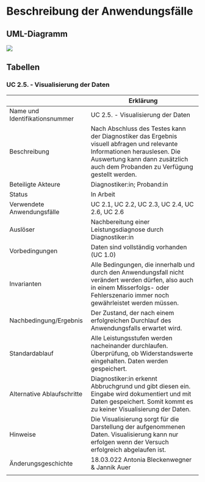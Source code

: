 # Beschreibung der Anwendungsfälle

## UML-Diagramm

![](UML_UseCase_Ergometer.svg)

## Tabellen


### UC 2.5. - Visualisierung der Daten


|                                |  Erklärung                                                                                                                                         |
-----------------------------------------------------------------------------------------------------------------------------------------------------------------------------------------|--------------------------------------------------------------------------------------------------------------------------------------------------|
| Name und Identifikationsnummer | UC 2.5. - Visualisierung der Daten                                                                                                                |
| Beschreibung                   |Nach Abschluss des Testes kann der Diagnostiker das Ergebnis visuell abfragen und relevante Informationen herauslesen. Die Auswertung kann dann zusätzlich auch dem Probanden zu Verfügung gestellt werden.   |
| Beteiligte Akteure            | Diagnostiker:in; Proband:in                                                                                                                    |
| Status                           | In Arbeit                                                                                                                                        |
| Verwendete Anwendungsfälle                                                                                   | UC 2.1, UC 2.2, UC 2.3, UC 2.4, UC 2.6, UC 2.6                                                                                                          |
| Auslöser                              | Nachbereitung einer Leistungsdiagnose durch Diagnostiker:in                                                                                           |
| Vorbedingungen                 |  Daten sind vollständig vorhanden (UC 1.0)                                                                                                                                            |
| Invarianten                    | Alle Bedingungen, die innerhalb und durch den Anwendungsfall nicht verändert werden dürfen, also auch in einem Misserfolgs- oder Fehlerszenario immer noch gewährleistet werden müssen. | Originial-Aufzeichnung bleiben vorhanden, bis verarbeitete Daten gespeichert werden                                                                        |
| Nachbedingung/Ergebnis         | Der Zustand, der nach einem erfolgreichen Durchlauf des Anwendungsfalls erwartet wird.                                                                                                  | Grafiken und Auswertungen sind gespeichert. Eingangsordner ist leer.                                                                    |
| Standardablauf                 | Alle Leistungsstufen werden nacheinander durchlaufen. Überprüfung, ob Widerstandswerte eingehalten. Daten werden gespeichert.                     |
| Alternative Ablaufschritte     | Diagnostiker:in erkennt Abbruchgrund und gibt diesen ein. Eingabe wird dokumentiert und mit Daten gespeichert. Somit kommt es zu keiner Visualisierung der Daten.                                                                         |
| Hinweise                       |  Die Visualisierung sorgt für die Darstellung der aufgenommenen Daten. Visualisierung kann nur erfolgen wenn der Versuch erfolgreich abgelaufen ist.                                                                                                                                             |
| Änderungsgeschichte            |18.03.022 Antonia Bleckenwegner & Jannik Auer                                                                                                                 |
|                                                                                                                                                                                                                   |                                                                                                                                                  |
